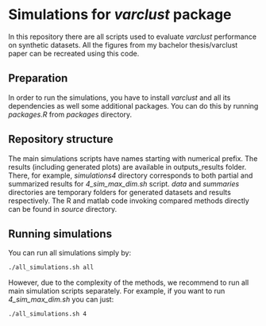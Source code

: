 # Simulations for *varclust* package

In this repository there are all scripts used to evaluate *varclust* performance
on synthetic datasets. All the figures from my bachelor thesis/varclust paper can be recreated using this code.

## Preparation

In order to run the simulations, you have to install *varclust* and all its dependencies as well some additional packages. You can do this by running *packages.R* from *packages* directory.

## Repository structure

The main simulations scripts have names starting with numerical prefix. The results (including generated plots) are available in outputs_results folder. There, for example, *simulations4* directory corresponds to both partial and summarized results for *4_sim_max_dim.sh* script. *data* and *summaries* directories are temporary folders for generated datasets and results respectively. The R and matlab code invoking compared methods directly can be found in *source* directory.

## Running simulations

You can run all simulations simply by:

```bash
./all_simulations.sh all
```

However, due to the complexity of the methods, we recommend to run all main simulation scripts separately. For example, if you want to run *4_sim_max_dim.sh* you can just:

```bash
./all_simulations.sh 4
```
